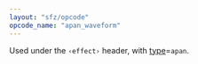 ```yaml
---
layout: "sfz/opcode"
opcode_name: "apan_waveform"
---
```

Used under the `‹effect›` header, with [type]=`apan`.


[type]: type#apan
